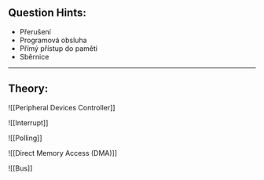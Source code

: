 ## Question Hints:
- Přerušení
- Programová obsluha
- Přímý přístup do paměti
- Sběrnice
---
## Theory:
![[Peripheral Devices Controller]]

![[Interrupt]]

![[Polling]]

![[Direct Memory Access (DMA)]]

![[Bus]]
